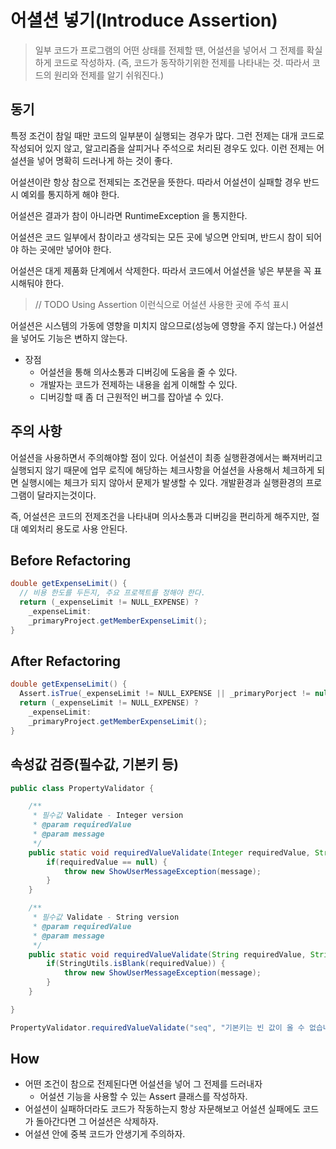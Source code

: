 # 어셜션 넣기(Introduce Assertion)

> 일부 코드가 프로그램의 어떤 상태를 전제할 땐, 어설션을 넣어서 그 전제를 확실하게 코드로 작성하자. (즉, 코드가 동작하기위한 전제를 나타내는 것. 따라서 코드의 원리와 전제를 알기 쉬워진다.)

## 동기

특정 조건이 참일 때만 코드의 일부분이 실행되는 경우가 많다. 그런 전제는 대개 코드로 작성되어 있지 않고, 알고리즘을 살피거나 주석으로 처리된 경우도 있다. 이런 전제는 어설션을 넣어 명확히 드러나게 하는 것이 좋다.

어설션이란 항상 참으로 전제되는 조건문을 뜻한다. 따라서 어설션이 실패할 경우 반드시 예외를 통지하게 해야 한다.

어설션은 결과가 참이 아니라면 RuntimeException 을 통지한다.

어설션은 코드 일부에서 참이라고 생각되는 모든 곳에 넣으면 안되며, 반드시 참이 되어야 하는 곳에만 넣어야 한다.

어설션은 대게 제품화 단계에서 삭제한다. 따라서 코드에서 어설션을 넣은 부분을 꼭 표시해둬야 한다.

> // TODO Using Assertion 이런식으로 어설션 사용한 곳에 주석 표시

어설션은 시스템의 가동에 영향을 미치지 않으므로(성능에 영향을 주지 않는다.) 어설션을 넣어도 기능은 변하지 않는다.

- 장점
  - 어설션을 통해 의사소통과 디버깅에 도움을 줄 수 있다.
  - 개발자는 코드가 전제하는 내용을 쉽게 이해할 수 있다.
  - 디버깅할 때 좀 더 근원적인 버그를 잡아낼 수 있다.
  
## 주의 사항

어설션을 사용하면서 주의해야할 점이 있다. 어설션이 최종 실행환경에서는 빠져버리고 실행되지 않기 때문에 업무 로직에 해당하는 체크사항을 어설션을 사용해서 체크하게 되면 실행시에는 체크가 되지 않아서 문제가 발생할 수 있다. 개발환경과 실행환경의 프로그램이 달라지는것이다.

즉, 어설션은 코드의 전제조건을 나타내며 의사소통과 디버깅을 편리하게 해주지만, 절대 예외처리 용도로 사용 안된다.

## Before Refactoring

```java
double getExpenseLimit() {
  // 비용 한도를 두든지, 주요 프로젝트를 정해야 한다.
  return (_expenseLimit != NULL_EXPENSE) ?
    _expenseLimit:
    _primaryProject.getMemberExpenseLimit();
}
```

## After Refactoring

```java
double getExpenseLimit() {
  Assert.isTrue(_expenseLimit != NULL_EXPENSE || _primaryPorject != null);
  return (_expenseLimit != NULL_EXPENSE) ?
    _expenseLimit:
    _primaryProject.getMemberExpenseLimit();
}
```

## 속성값 검증(필수값, 기본키 등)

```java
public class PropertyValidator {

    /**
     * 필수값 Validate - Integer version
     * @param requiredValue
     * @param message
     */
    public static void requiredValueValidate(Integer requiredValue, String message) {
        if(requiredValue == null) {
            throw new ShowUserMessageException(message);
        }
    }

    /**
     * 필수값 Validate - String version
     * @param requiredValue
     * @param message
     */
    public static void requiredValueValidate(String requiredValue, String message) {
        if(StringUtils.isBlank(requiredValue)) {
            throw new ShowUserMessageException(message);
        }
    }

}
```

```java
PropertyValidator.requiredValueValidate("seq", "기본키는 빈 값이 올 수 없습니다.");
```

## How

- 어떤 조건이 참으로 전제된다면 어설션을 넣어 그 전제를 드러내자
  - 어설션 기능을 사용할 수 있는 Assert 클래스를 작성하자.
- 어설션이 실패하더라도 코드가 작동하는지 항상 자문해보고 어설션 실패에도 코드가 돌아간다면 그 어설션은 삭제하자.
- 어설션 안에 중복 코드가 안생기게 주의하자.
